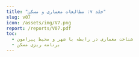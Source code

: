 ```yaml
---
title: "جلد ۷: مطالعات معماری و مسکن"
slug: v07
icon: /assets/img/V7.png
report: /reports/V07.pdf
toc:
  - شناخت معماری در رابطه با شهر و محیط پیرامون
  - برنامه ریزی مسکن
---
```

